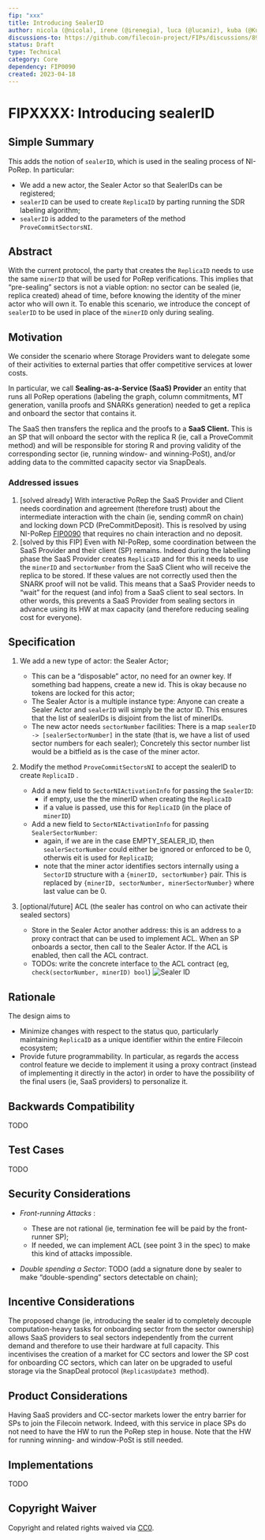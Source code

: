 ```yaml
---
fip: "xxx"
title: Introducing SealerID
author: nicola (@nicola), irene (@irenegia), luca (@lucaniz), kuba (@Kubuxu)
discussions-to: https://github.com/filecoin-project/FIPs/discussions/890 
status: Draft
type: Technical
category: Core
dependency: FIP0090
created: 2023-04-18
---
```




# FIPXXXX: Introducing sealerID


## Simple Summary

This adds the notion of `sealerID`, which is used in the sealing process of NI-PoRep. In particular:
* We add a new actor, the Sealer Actor so that SealerIDs can be registered;
* `sealerID` can be used to create `ReplicaID` by parting running the SDR labeling algorithm;
* `sealerID` is added to the parameters of the method `ProveCommitSectorsNI`.



## Abstract 

With the current protocol, the party that creates the `ReplicaID` needs to use the same `minerID` that will be used for PoRep verifications. This implies that “pre-sealing” sectors is not a viable option: no sector can be sealed (ie, replica created) ahead of time, before knowing the identity of the miner actor who will own it. To enable this scenario, we introduce the concept of `sealerID` to be used in place of the `minerID` only during sealing.


## Motivation

We consider the scenario where Storage Providers want to delegate some of their activities to external parties that offer competitive services at lower costs.

In particular, we call **Sealing-as-a-Service (SaaS) Provider** an entity that runs all PoRep operations (labeling the graph, column commitments, MT generation, vanilla proofs and SNARKs generation) needed to get a replica and onboard the sector that contains it.

The SaaS then transfers the replica and the proofs to a **SaaS Client.** This is an SP that will onboard the sector with the replica R (ie, call a ProveCommit method) and will be responsible for storing R and proving validity of the corresponding sector (ie, running window- and winning-PoSt), and/or adding data to the committed capacity sector via SnapDeals.

### Addressed issues

1. [solved already] With interactive PoRep the SaaS Provider and Client needs coordination and agreement (therefore trust) about the intermediate interaction with the chain (ie, sending commR on chain) and locking down PCD (PreCommitDeposit). This is resolved by using NI-PoRep [FIP0090](https://github.com/filecoin-project/FIPs/blob/master/FIPS/fip-0090.md) that requires no chain interaction and no deposit.
2. [solved by this FIP] Even with NI-PoRep, some coordination between the SaaS Provider and their client (SP) remains. Indeed during the labelling phase the SaaS Provider creates `ReplicaID` and for this it needs to use the `minerID` and `sectorNumber` from the SaaS Client who will receive the replica to be stored. If these values are not correctly used then the SNARK proof will not be valid. This means that a SaaS Provider needs to “wait” for the request (and info) from a SaaS client to seal sectors. In other words, this prevents a SaaS Provider from sealing sectors in advance using its HW at max capacity (and therefore reducing sealing cost for everyone).


## Specification

1. We add a new type of actor: the Sealer Actor;
   - This can be a “disposable” actor, no need for an owner key. If something bad happens, create a new id. This is okay because no tokens are locked for this actor;
   - The Sealer Actor is a multiple instance type: Anyone can create a Sealer Actor and `sealerID` will simply be the actor ID. This ensures that the list of sealerIDs is disjoint from the list of minerIDs.
   - The new actor needs `sectorNumber` facilities: There is a map `sealerID -> [sealerSectorNumber]` in the state (that is, we have a list of used sector numbers for each sealer); Concretely this sector number list would be a bitfield as is the case of the miner actor.

2. Modify the method `ProveCommitSectorsNI` to accept the sealerID to create `ReplicaID` .
    - Add a new field to `SectorNIActivationInfo` for passing the `SealerID`:
      - if empty, use the the minerID when creating the `ReplicaID`
      - if a value is passed, use this for `ReplicaID` (in the place of `minerID`)
    - Add a new field to `SectorNIActivationInfo` for passing `SealerSectorNumber`:
      - again, if we are in the case EMPTY_SEALER_ID, then `sealerSectorNumber` could either be ignored or enforced to be 0, otherwis eit is used for `ReplicaID`;
      - note that the miner actor identifies sectors internally using a `SectorID` structure with a `{minerID, sectorNumber}` pair. This is replaced by `{minerID, sectorNumber, minerSectorNumber}` where last value can be 0.
   
       
3. [optional/future] ACL (the sealer has control on who can activate their sealed sectors)
    -  Store in the Sealer Actor another address: this is an address to a proxy contract that can be used to implement ACL. When an SP onboards a sector, then call to the Sealer Actor. If the ACL is enabled, then call the ACL contract. 
    - TODOs:  write the concrete interface to the ACL contract (eg, `check(sectorNumber, minerID) bool`) ![Sealer ID](https://github.com/filecoin-project/FIPs/assets/23217773/4852d5eb-6c81-4fc7-9f7e-dd7a351ed943)



## Rationale 

The design aims to 
* Minimize changes with respect to the status quo, particularly maintaining `ReplicaID` as a unique identifier within the entire Filecoin ecosystem;
* Provide future programmability. In particular, as regards the access control feature we decide to implement it using a proxy contract (instead of implementing it directly in the actor) in order to have the possibility of the final users (ie, SaaS providers) to personalize it. 


## Backwards Compatibility

TODO


## Test Cases

TODO


## Security Considerations

* *Front-running Attacks* :
  * These are not rational (ie, termination fee will be paid by the front-runner SP);
  * If needed, we can implement ACL (see point 3 in the spec) to make this kind of attacks impossible.

* *Double spending a Sector*: TODO (add a signature done by sealer to make “double-spending” sectors detectable on chain);



## Incentive Considerations

The proposed change (ie, introducing the sealer id to completely decouple computation-heavy tasks for onboarding sector from the sector ownership) allows SaaS providers to seal sectors independently from the current demand and therefore to use their hardware at full capacity. This incentivises the creation of a market for CC sectors and lower the SP cost for onboarding CC sectors, which can later on be upgraded to useful storage via the SnapDeal protocol (`ReplicasUpdate3 `method).


## Product Considerations

Having SaaS providers and CC-sector markets lower the entry barrier for SPs to join the Filecoin network. Indeed, with this service in place SPs do not need to have the HW to run the PoRep step in house. Note that the HW for running winning- and window-PoSt is still needed.


## Implementations

TODO


## Copyright Waiver

Copyright and related rights waived via [CC0](https://creativecommons.org/publicdomain/zero/1.0/).
